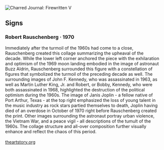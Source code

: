 <div class="artwork-of-the-day">
  <div class="container">
    <div class="img-wrapper">
      <img
        src="https://uploads1.wikiart.org/images/robert-rauschenberg/signs-1970.jpg!Large.jpg"
        alt="Charred Journal: Firewritten V" />
    </div>
    <div class="artwork-detail">
      <div class="artwork-origin"> 
        <h2 class="artwork-name">Signs</h2>
        <h3 class="artist">
          Robert Rauschenberg
                    ·  1970
        </h3>
      </div>
      <p class="description">
        <span class="artwork-description-text ng-binding" ng-bind-html="viewModel.ArtworkOfTheDay.Description | unsafe">Immediately after the turmoil of the 1960s had come to a close, Rauschenberg created this collage summarizing the upheaval of the decade. While the lower left corner anchored the piece with the exhilaration and optimism of the 1969 moon landing embodied in the image of astronaut Buzz Aldrin, Rauschenberg surrounded this figure with a constellation of figures that symbolized the turmoil of the preceding decade as well. The surrounding images of John F. Kennedy, who was assassinated in 1963, as well as Martin Luther King, Jr. and Robert, or Bobby, Kennedy, who were both assassinated in 1968, highlighted the destruction of the political optimism during the 1960s. The image of Janis Joplin - a fellow native of Port Arthur, Texas - at the top right emphasized the loss of young talent in the music industry as rock stars partied themselves to death, Joplin having died of an overdose in October of 1970 right before Rauschenberg created the print. Other images surrounding the astronaut portray urban violence, the Vietnam War, and a peace vigil - all descriptions of the tumult of the 1960s. The collage structure and all-over composition further visually enhance and reflect the chaos of this period.<br><br><a target="_blank" href="https://www.theartstory.org/artist-rauschenberg-robert-artworks.htm">theartstory.org</a></span>
                        <div class="text-shadow-container" ng-show="showShadow" style=""></div>
      </p>
    </div>
  </div>

</div>
